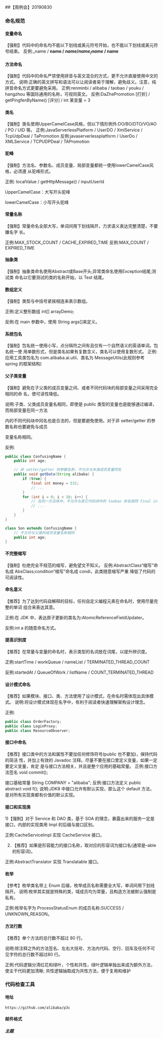 ##【周例会】20190830



### 命名规范

 

#### 变量命名

【强制】代码中的命名均不能以下划线或美元符号开始，也不能以下划线或美元符号结束。 反例:_name / __name / $name / name_ / name$ / name__ 

#### 方法命名

【强制】代码中的命名严禁使用拼音与英文混合的方式，更不允许直接使用中文的方式。 说明:正确的英文拼写和语法可以让阅读者易于理解，避免歧义。注意，纯拼音命名方式更要避免采用。 正例:renminbi / alibaba / taobao / youku / hangzhou 等国际通用的名称，可视同英文。 反例:DaZhePromotion [打折] / getPingfenByName() [评分] / int 某变量 = 3 



####  类名

【强制】类名使用UpperCamelCase风格，但以下情形例外:DO/BO/DTO/VO/AO / PO / UID 等。
正例:JavaServerlessPlatform / UserDO / XmlService / TcpUdpDeal / TaPromotion 反例:javaserverlessplatform / UserDo / XMLService / TCPUDPDeal / TAPromotion 

#### 驼峰

【强制】方法名、参数名、成员变量、局部变量都统一使用lowerCamelCase风格，必须遵 从驼峰形式。 

正例: localValue / getHttpMessage() / inputUserId 

UpperCamelCase：大写开头驼峰

lowerCamelCase：小写开头驼峰



#### 常量名称

【强制】常量命名全部大写，单词间用下划线隔开，力求语义表达完整清楚，不要嫌名字 长。 

正例:MAX_STOCK_COUNT / CACHE_EXPIRED_TIME 反例:MAX_COUNT / EXPIRED_TIME 



#### 抽象类

【强制】抽象类命名使用Abstract或Base开头;异常类命名使用Exception结尾;测试类 命名以它要测试的类的名称开始，以 Test 结尾。 



 #### 数组定义


【强制】类型与中括号紧挨相连来表示数组。


正例:定义整形数组 int[] arrayDemo; 

反例:在 main 参数中，使用 String args[]来定义。 

 

#### 系统包名

【强制】包名统一使用小写，点分隔符之间有且仅有一个自然语义的英语单词。包名统一使 用单数形式，但是类名如果有复数含义，类名可以使用复数形式。
 正例:应用工具类包名为 com.alibaba.ai.util、类名为 MessageUtils(此规则参考 spring 的框架结构) 



#### 父子类变量

【强制】避免在子父类的成员变量之间、或者不同代码块的局部变量之间采用完全相同的命 名，使可读性降低。 

说明:子类、父类成员变量名相同，即使是 public 类型的变量也是能够通过编译，而局部变量在同一方法 

内的不同代码块中同名也是合法的，但是要避免使用。对于非 setter/getter 的参数名称也要避免与成员 

变量名称相同。 

反例: 



```java
public class ConfusingName {
    public int age;

    // 非 setter/getter 的参数名称，不允许与本类成员变量同名
    public void getData(String alibaba) {
        if (true) {
            final int money = 531;
            // ...
        }
        for (int i = 0; i < 10; i++) {
            // 在同一方法体中，不允许与其它代码块中的 taobao 命名相同 final int money = 615;
            // ...
        }
    }
}

class Son extends ConfusingName {
    // 不允许与父类的成员变量名称相同 
  	public int age;
}
```


#### 不完整缩写

【强制】杜绝完全不规范的缩写，避免望文不知义。
 反例:AbstractClass“缩写”命名成 AbsClass;condition“缩写”命名成 condi，此类随意缩写严重 降低了代码的可阅读性。 



#### 命名意义

【推荐】为了达到代码自解释的目标，任何自定义编程元素在命名时，使用尽量完整的单词 组合来表达其意。 

正例:在 JDK 中，表达原子更新的类名为:AtomicReferenceFieldUpdater。 

反例:int a 的随意命名方式。 









#### 提高识别度

【推荐】在常量与变量的命名时，表示类型的名词放在词尾，以提升辨识度。

正例:startTime / workQueue / nameList / TERMINATED_THREAD_COUNT 

反例:startedAt / QueueOfWork / listName / COUNT_TERMINATED_THREAD 



#### 设计模式命名

【推荐】如果模块、接口、类、方法使用了设计模式，在命名时需体现出具体模式。 说明:将设计模式体现在名字中，有利于阅读者快速理解架构设计理念。 

正例: 

```java
public class OrderFactory; 
public class LoginProxy; 
public class ResourceObserver; 
```





#### 接口中命名

【推荐】接口类中的方法和属性不要加任何修饰符号(public 也不要加)，保持代码的简洁 性，并加上有效的 Javadoc 注释。尽量不要在接口里定义变量，如果一定要定义变量，肯定 是与接口方法相关，并且是整个应用的基础常量。
 正例:接口方法签名 void commit(); 

接口基础常量 String COMPANY = "alibaba";
 反例:接口方法定义 public abstract void f();
 说明:JDK8 中接口允许有默认实现，那么这个 default 方法，是对所有实现类都有价值的默认实现。 



#### 接口和实现类


 1)【强制】对于 Service 和 DAO 类，基于 SOA 的理念，暴露出来的服务一定是接口，内部的实现类用 Impl 的后缀与接口区别。

 正例:CacheServiceImpl 实现 CacheService 接口。 

2) 【推荐】如果是形容能力的接口名称，取对应的形容词为接口名(通常是–able 的形容词)。 

正例:AbstractTranslator 实现 Translatable 接口。



 #### 枚举

【参考】枚举类名带上 Enum 后缀，枚举成员名称需要全大写，单词间用下划线隔开。 说明:枚举其实就是特殊的类，域成员均为常量，且构造方法被默认强制是私有。 

正例:枚举名字为 ProcessStatusEnum 的成员名称:SUCCESS / UNKNOWN_REASON。 





#### 方法行数

【推荐】单个方法的总行数不超过 80 行。 

说明:除注释之外的方法签名、左右大括号、方法内代码、空行、回车及任何不可见字符的总行数不超过80 行。 


正例:代码逻辑分清红花和绿叶，个性和共性，绿叶逻辑单独出来成为额外方法，使主干代码更加清晰;
共性逻辑抽取成为共性方法，便于复用和维护





### 代码检查工具



#### 地址



```url
https://github.com/alibaba/p3c
```



#### 邮件格式

##### 主题



